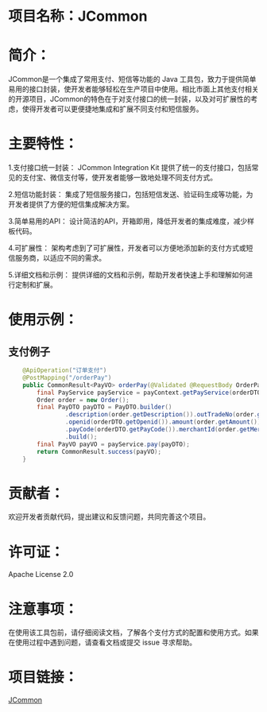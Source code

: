 # 项目名称：JCommon
# 简介：
JCommon是一个集成了常用支付、短信等功能的 Java 工具包，致力于提供简单易用的接口封装，使开发者能够轻松在生产项目中使用。相比市面上其他支付相关的开源项目，JCommon的特色在于对支付接口的统一封装，以及对可扩展性的考虑，使得开发者可以更便捷地集成和扩展不同支付和短信服务。

# 主要特性：

1.支付接口统一封装： JCommon Integration Kit 提供了统一的支付接口，包括常见的支付宝、微信支付等，使开发者能够一致地处理不同支付方式。

2.短信功能封装： 集成了短信服务接口，包括短信发送、验证码生成等功能，为开发者提供了方便的短信集成解决方案。

3.简单易用的API： 设计简洁的API，开箱即用，降低开发者的集成难度，减少样板代码。

4.可扩展性： 架构考虑到了可扩展性，开发者可以方便地添加新的支付方式或短信服务商，以适应不同的需求。

5.详细文档和示例： 提供详细的文档和示例，帮助开发者快速上手和理解如何进行定制和扩展。


# 使用示例：
## 支付例子
```java
    @ApiOperation("订单支付")
    @PostMapping("/orderPay")
    public CommonResult<PayVO> orderPay(@Validated @RequestBody OrderPayDTO orderDTO) {
        final PayService payService = payContext.getPayService(orderDTO.getPayCode());
        Order order = new Order();
        final PayDTO payDTO = PayDTO.builder()
                .description(order.getDescription()).outTradeNo(order.getOutTradeNo())
                .openid(orderDTO.getOpenid()).amount(order.getAmount())
                .payCode(orderDTO.getPayCode()).merchantId(order.getMerchantId())
                .build();
        final PayVO payVO = payService.pay(payDTO);
        return CommonResult.success(payVO);
    }
```


# 贡献者：
欢迎开发者贡献代码，提出建议和反馈问题，共同完善这个项目。

# 许可证：
Apache License 2.0

# 注意事项：
在使用该工具包前，请仔细阅读文档，了解各个支付方式的配置和使用方式。如果在使用过程中遇到问题，请查看文档或提交 issue 寻求帮助。

# 项目链接：
[JCommon](https://github.com/jsl1992/JCommon)
